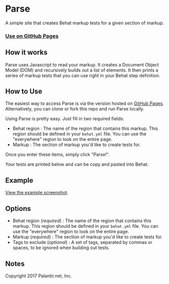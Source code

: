 # Parse
A simple site that creates Behat markup tests for a given section of markup.

### [Use on GitHub Pages](https://patrickfweston.github.io/parse-behat/)

## How it works
Parse uses Javascript to read your markup. It creates a Document Object Model (DOM) and recursively builds out a list of elements. It then prints a series of markup tests that you can use right in your Behat step definition.

## How to Use
The easiest way to access Parse is via the version hosted on [GitHub Pages](https://patrickfweston.github.io/parse-behat/). Alternatively, you can clone or fork this repo and run Parse locally.

Using Parse is pretty easy. Just fill in two required fields:
* Behat region : The name of the region that contains this markup. This region should be defined in your `behat.yml` file. You can use the "everywhere" region to look on the entire page.
* Markup : The section of markup you'd like to create tests for.

Once you enter these items, simply click "Parse!".

Your tests are printed below and can be copy and pasted into Behat.

## Example
[View the example screenshot](/screenshots/parse.png).

## Options
* Behat region (_required_) : The name of the region that contains this markup. This region should be defined in your `behat.yml` file. You can use the "everywhere" region to look on the entire page.
* Markup (_required_) : The section of markup you'd like to create tests for.
* Tags to exclude (_optional_) : A set of tags, separated by commas or spaces, to be ignored when building out tests.

## Notes
Copyright 2017 Palantir.net, Inc.
